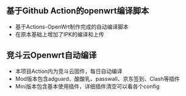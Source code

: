 ## 基于Github Action的openwrt编译脚本
- 基于Actions-OpenWrt制作完成的自动编译脚本
- 在原本基础上增加了IPK的编译和上传

## 竞斗云Openwrt自动编译
- 本项目Action内为竞斗云固件，每日自动编译
- Mod版本包含adguard、酸酸乳、passwall、京东签到、Clash等插件
- Mini版本包含基本使用插件，详细插件清空可以看各个config
